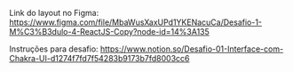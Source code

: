 Link do layout no Figma: https://www.figma.com/file/MbaWusXaxUPd1YKENacuCa/Desafio-1-M%C3%B3dulo-4-ReactJS-Copy?node-id=14%3A135

Instruções para desafio: https://www.notion.so/Desafio-01-Interface-com-Chakra-UI-d1274f7fd7f54283b9173b7fd8003cc6
